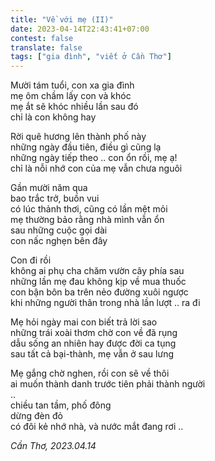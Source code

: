 ```yaml
---
title: "Về với mẹ (II)"
date: 2023-04-14T22:43:41+07:00
contest: false
translate: false
tags: ["gia đình", "viết ở Cần Thơ"]
---
```

Mười tám tuổi, con xa gia đình  
mẹ ôm chầm lấy con và khóc  
mẹ ắt sẽ khóc nhiều lần sau đó  
chỉ là con không hay  
  
Rời quê hương lên thành phố này  
những ngày đầu tiên, điều gì cũng lạ  
những ngày tiếp theo .. con ổn rồi, mẹ ạ!  
chỉ là nỗi nhớ con của mẹ vẫn chưa nguôi  
  
Gần mười năm qua  
bao trắc trở, buồn vui  
có lúc thảnh thơi, cũng có lần mệt mỏi  
mẹ thường bảo rằng nhà mình vẫn ổn  
sau những cuộc gọi dài  
con nấc nghẹn bên đây  
  
Con đi rồi  
không ai phụ cha chăm vườn cây phía sau  
những lần mẹ đau không kịp về mua thuốc  
con bận bôn ba trên nẻo đường xuôi ngược  
khi những người thân trong nhà lần lượt .. ra đi  
  
Mẹ hỏi ngày mai con biết trả lời sao  
những trái xoài thơm chờ con về đã rụng  
dẫu sống an nhiên hay được đời ca tụng  
sau tất cả bại-thành, mẹ vẫn ở sau lưng  
  
Mẹ gắng chờ nghen, rồi con sẽ về thôi  
ai muốn thành danh trước tiên phải thành người  
..  
chiều tan tầm, phố đông  
dừng đèn đỏ  
có đôi kẻ nhớ nhà, và nước mắt đang rơi ..  
  
*Cần Thơ, 2023.04.14*